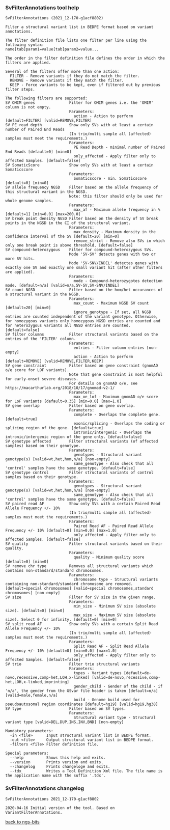 ### SvFilterAnnotations tool help
	SvFilterAnnotations (2021_12-170-g1acf8802)
	
	Filter a structural variant list in BEDPE format based on variant annotations.
	
	The filter definition file lists one filter per line using the following syntax:
	name[tab]param1=value[tab]param2=value...
	
	The order in the filter definition file defines the order in which the filters are applied.
	
	Several of the filters offer more than one action:
	  FILTER - Remove variants if they do not match the filter.
	  REMOVE - Remove variants if they match the filter.
	  KEEP - Force variants to be kept, even if filtered out by previous filter steps.
	
	The following filters are supported:
	SV OMIM genes               Filter for OMIM genes i.e. the 'OMIM' column is not empty.
	                            Parameters:
	                              action - Action to perform [default=FILTER] [valid=REMOVE,FILTER]
	SV PE read depth            Show only SVs with at least a certain number of Paired End Reads
	                            (In trio/multi sample all (affected) samples must meet the requirements.)
	                            Parameters:
	                              PE Read Depth - minimal number of Paired End Reads [default=0] [min=0]
	                              only_affected - Apply filter only to affected Samples. [default=false]
	SV SomaticScore             Show only SVs with at least a certain Somaticscore
	                            Parameters:
	                              Somaticscore - min. Somaticscore [default=0] [min=0]
	SV allele frequency NGSD    Filter based on the allele frequency of this structural variant in the NGSD.
	                            Note: this filter should only be used for whole genome samples.
	                            Parameters:
	                              max_af - Maximum allele frequency in % [default=1] [min=0.0] [max=200.0]
	SV break point density NGSD Filter based on the density of SV break points in the NGSD in the CI of the structural variant.
	                            Parameters:
	                              max_density - Maximum density in the confidence interval of the SV [default=20] [min=0]
	                              remove_strict - Remove also SVs in which only one break point is above threshold. [default=false]
	SV compound-heterozygous    Filter for compound-heterozygous SVs.
	                            Mode 'SV-SV' detects genes with two or more SV hits.
	                            Mode 'SV-SNV/INDEL' detectes genes with exactly one SV and exactly one small variant hit (after other filters are applied).
	                            Parameters:
	                              mode - Compound-heterozygotes detection mode. [default=n/a] [valid=n/a,SV-SV,SV-SNV/INDEL]
	SV count NGSD               Filter based on the hom/het occurances of a structural variant in the NGSD.
	                            Parameters:
	                              max_count - Maximum NGSD SV count [default=20] [min=0]
	                              ignore_genotype - If set, all NGSD entries are counted independent of the variant genotype. Otherwise, for homozygous variants only homozygous NGSD entries are counted and for heterozygous variants all NGSD entries are counted. [default=false]
	SV filter columns           Filter structural variants based on the entries of the 'FILTER' column.
	                            Parameters:
	                              entries - Filter column entries [non-empty]
	                              action - Action to perform [default=REMOVE] [valid=REMOVE,FILTER,KEEP]
	SV gene constraint          Filter based on gene constraint (gnomAD o/e score for LOF variants).
	                            Note that gene constraint is most helpful for early-onset severe diseases.
	                            For details on gnomAD o/e, see https://macarthurlab.org/2018/10/17/gnomad-v2-1/
	                            Parameters:
	                              max_oe_lof - Maximum gnomAD o/e score for LoF variants [default=0.35] [min=0.0] [max=1.0]
	SV gene overlap             Filter based on gene overlap.
	                            Parameters:
	                              complete - Overlaps the complete gene. [default=true]
	                              exonic/splicing - Overlaps the coding or splicing region of the gene. [default=true]
	                              intronic/intergenic - Overlaps the intronic/intergenic region of the gene only. [default=false]
	SV genotype affected        Filter structural variants (of affected samples) based on their genotype.
	                            Parameters:
	                              genotypes - Structural variant genotype(s) [valid=wt,het,hom,n/a] [non-empty]
	                              same_genotype - Also check that all 'control' samples have the same genotype. [default=false]
	SV genotype control         Filter structural variants of control samples based on their genotype.
	                            Parameters:
	                              genotypes - Structural variant genotype(s) [valid=wt,het,hom,n/a] [non-empty]
	                              same_genotype - Also check that all 'control' samples have the same genotype. [default=false]
	SV paired read AF           Show only SVs with a certain Paired Read Allele Frequency +/- 10%
	                            (In trio/multi sample all (affected) samples must meet the requirements.)
	                            Parameters:
	                              Paired Read AF - Paired Read Allele Frequency +/- 10% [default=0] [min=0.0] [max=1.0]
	                              only_affected - Apply filter only to affected Samples. [default=false]
	SV quality                  Filter structural variants based on their quality.
	                            Parameters:
	                              quality - Minimum quality score [default=0] [min=0]
	SV remove chr type          Removes all structural variants which contains non-standard/standard chromosomes.
	                            Parameters:
	                              chromosome type - Structural variants containing non-standard/standard chromosome are removed. [default=special chromosomes] [valid=special chromosomes,standard chromosomes] [non-empty]
	SV size                     Filter for SV size in the given range.
	                            Parameters:
	                              min_size - Minimum SV size (absolute size). [default=0] [min=0]
	                              max_size - Maximum SV size (absolute size). Select 0 for infinity. [default=0] [min=0]
	SV split read AF            Show only SVs with a certain Split Read Allele Frequency +/- 10%
	                            (In trio/multi sample all (affected) samples must meet the requirements.)
	                            Parameters:
	                              Split Read AF - Split Read Allele Frequency +/- 10% [default=0] [min=0.0] [max=1.0]
	                              only_affected - Apply filter only to affected Samples. [default=false]
	SV trio                     Filter trio structural variants
	                            Parameters:
	                              types - Variant types [default=de-novo,recessive,comp-het,LOH,x-linked] [valid=de-novo,recessive,comp-het,LOH,x-linked,imprinting]
	                              gender_child - Gender of the child - if 'n/a', the gender from the GSvar file header is taken [default=n/a] [valid=male,female,n/a]
	                              build - Genome build used for pseudoautosomal region coordinates [default=hg19] [valid=hg19,hg38]
	SV type                     Filter based on SV types.
	                            Parameters:
	                              Structural variant type - Structural variant type [valid=DEL,DUP,INS,INV,BND] [non-empty]
	
	Mandatory parameters:
	  -in <file>      Input structural variant list in BEDPE format.
	  -out <file>     Output structural variant list in BEDPE format.
	  -filters <file> Filter definition file.
	
	Special parameters:
	  --help          Shows this help and exits.
	  --version       Prints version and exits.
	  --changelog     Prints changeloge and exits.
	  --tdx           Writes a Tool Definition Xml file. The file name is the application name with the suffix '.tdx'.
	
### SvFilterAnnotations changelog
	SvFilterAnnotations 2021_12-170-g1acf8802
	
	2020-04-16 Initial version of the tool. Based on VariantFilterAnnotations.
[back to ngs-bits](https://github.com/imgag/ngs-bits)